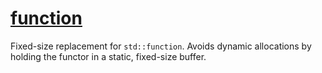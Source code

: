 # [function](function.hpp)

Fixed-size replacement for `std::function`. Avoids dynamic allocations by holding the functor in a static, fixed-size buffer.
